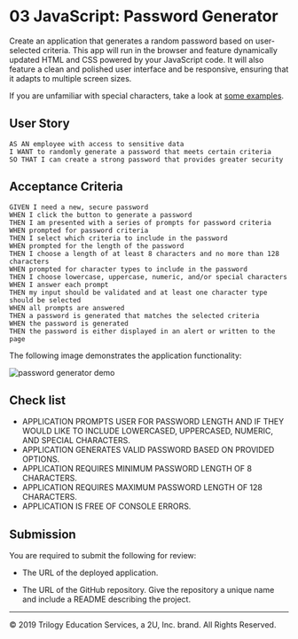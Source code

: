 # 03 JavaScript: Password Generator

Create an application that generates a random password based on user-selected criteria. This app will run in the browser and feature dynamically updated HTML and CSS powered by your JavaScript code. It will also feature a clean and polished user interface and be responsive, ensuring that it adapts to multiple screen sizes.

If you are unfamiliar with special characters, take a look at [some examples](https://www.owasp.org/index.php/Password_special_characters).

## User Story

```
AS AN employee with access to sensitive data
I WANT to randomly generate a password that meets certain criteria
SO THAT I can create a strong password that provides greater security
```

## Acceptance Criteria

```
GIVEN I need a new, secure password
WHEN I click the button to generate a password
THEN I am presented with a series of prompts for password criteria
WHEN prompted for password criteria
THEN I select which criteria to include in the password
WHEN prompted for the length of the password
THEN I choose a length of at least 8 characters and no more than 128 characters
WHEN prompted for character types to include in the password
THEN I choose lowercase, uppercase, numeric, and/or special characters
WHEN I answer each prompt
THEN my input should be validated and at least one character type should be selected
WHEN all prompts are answered
THEN a password is generated that matches the selected criteria
WHEN the password is generated
THEN the password is either displayed in an alert or written to the page
```

The following image demonstrates the application functionality:

![password generator demo](./Assets/03-javascript-homework-demo.png)

## Check list
* APPLICATION PROMPTS USER FOR PASSWORD LENGTH AND IF THEY WOULD LIKE TO INCLUDE LOWERCASED, UPPERCASED, NUMERIC, AND SPECIAL CHARACTERS.
* APPLICATION GENERATES VALID PASSWORD BASED ON PROVIDED OPTIONS.
* APPLICATION REQUIRES MINIMUM PASSWORD LENGTH OF 8 CHARACTERS.
* APPLICATION REQUIRES MAXIMUM PASSWORD LENGTH OF 128 CHARACTERS.
* APPLICATION IS FREE OF CONSOLE ERRORS.

## Submission

You are required to submit the following for review:

* The URL of the deployed application.

* The URL of the GitHub repository. Give the repository a unique name and include a README describing the project.



- - -
© 2019 Trilogy Education Services, a 2U, Inc. brand. All Rights Reserved.
